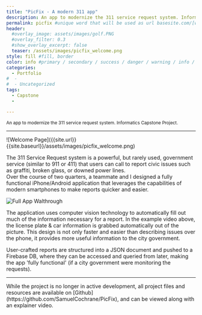```yaml
---
title: "PicFix - A modern 311 app"
description: An app to modernize the 311 service request system. Informatics Capstone Project.
permalink: picfix #unique word that will be used as url basesite.com/[word]
header:
  #overlay_image: assets/images/golf.PNG
  #overlay_filter: 0.3
  #show_overlay_excerpt: false
  teaser: /assets/images/picfix_welcome.png
style: fill #fill, border
color: info #primary / secondary / success / danger / warning / info / light / dark (choose one only)
categories:
  - Portfolio
#  -
#  - Uncategorized
tags:
  - Capstone
  -

---
```


<small>An app to modernize the 311 service request system. Informatics Capstone Project. </small>

<hr>
![Welcome Page]({{site.url}}{{site.baseurl}}/assets/images/picfix_welcome.png)

The 311 Service Request system is a powerful, but rarely used, government service (similar to 911 or 411) that users can call to report civic issues such as graffiti, broken glass, or downed power lines.
<br>
Over the course of two quarters, a teammate and I designed a fully functional iPhone/Android application that leverages the capabilities of modern
smartphones to make reports quicker and easier.

![Full App Walthrough]({{site.url}}{{site.baseurl}}/assets/images/fullReport.gif)

The application uses computer vision technology to automatically fill out much of the information necessary for a report. In the example video above, the license plate & car information is grabbed automatically out of the picture.
This design is not only faster and easier than describing issues over the phone, it provides more useful information to the city government.

User-crafted reports are structured into a JSON document and pushed to a Firebase DB, where they can be accessed and queried from later, making the app 'fully functional' (if a city government were monitoring the requests).

<hr>
While the project is no longer in active development, all project files and resources are available on [Github](https://github.com/SamuelCochrane/PicFix), and can be viewed along with an explainer video.

